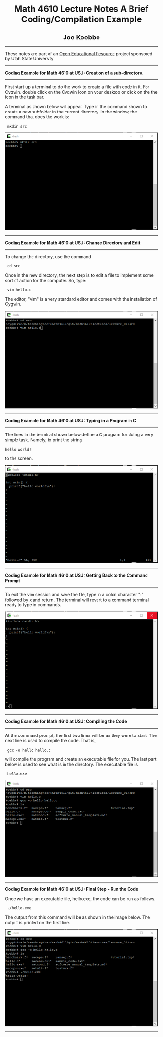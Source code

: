 # <center> Math 4610 Lecture Notes A Brief Coding/Compilation Example </center>


## <center> Joe Koebbe </center>

<hr>

  These notes are part of an
  [Open Educational Resource](https://www.oer.usu.edu/)
  project sponsored by Utah State University

<hr>

**Coding Example for Math 4610 at USU: Creation of a sub-directory.** 

<hr>

First start up a terminal to do the work to create a file with code in it. For
Cygwin, double click on the Cygwin Icon on your desktop or click on the the
icon in the task bar.

A terminal as shown below will appear. Type in the command shown to create a
new subfolder in the current directory. In the window, the command that does
the work is:

     mkdir src

![Screenshot taken using **Snip & Sketch. This is an app on my Windows 10 box](../images/coding_01.png)

<hr>

**Coding Example for Math 4610 at USU: Change Directory and Edit**

<hr>

To change the directory, use the command

     cd src

Once in the new directory, the next step is to edit a file to implement some
sort of action for the computer. So, type:

     vim hello.c

The editor, "vim" is a very standard editor and comes with the installation of
Cygwin.

![Screenshot taken using **Snip & Sketch. This is an app on my Windows 10 box](../images/coding_02.png)

<hr>

**Coding Example for Math 4610 at USU: Typing in a Program in C** 

<hr>

The lines in the terminal shown below define a C program for doing a very simple
task. Namely, to print the string

    hello world!

to the screen.

![Screenshot taken using **Snip & Sketch. This is an app on my Windows 10 box](../images/coding_03.png)

<hr>

**Coding Example for Math 4610 at USU: Getting Back to the Command Prompt**

<hr>
 
To exit the vim session and save the file, type in a colon character ":"
followed by x and return. The terminal will revert to a command terminal ready
to type in commands.

![Screenshot taken using **Snip & Sketch. This is an app on my Windows 10 box](../images/coding_04.png)

<hr>

**Coding Example for Math 4610 at USU: Compiling the Code** 

<hr>

At the command prompt, the first two lines will be as they were to start. The
next line is used to compile the code. That is,

     gcc -o hello hello.c

will compile the program and create an executable file for you. The last part
below is used to see what is in the directory. The executable file is

     hello.exe

![Screenshot taken using **Snip & Sketch. This is an app on my Windows 10 box](../images/coding_05.png)

<hr>

**Coding Example for Math 4610 at USU: Final Step - Run the Code** 

Once we have an executable file, hello.exe, the code can be run as follows.

     ./hello.exe

The output from this command will be as shown in the image below. The output is
printed on the first line.

![Screenshot taken using **Snip & Sketch. This is an app on my Windows 10 box](../images/coding_06.png)

<hr>
